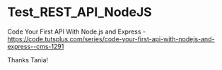 # Test_REST_API_NodeJS
Code Your First API With Node.js and Express - https://code.tutsplus.com/series/code-your-first-api-with-nodejs-and-express--cms-1291

Thanks Tania!
